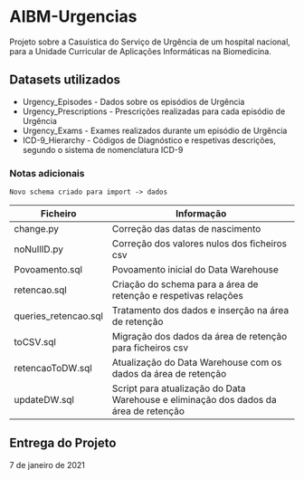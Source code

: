 # AIBM-Urgencias

Projeto sobre a Casuística do Serviço de Urgência de um hospital nacional, para a Unidade Curricular de Aplicações Informáticas na Biomedicina.

## Datasets utilizados

* Urgency_Episodes - Dados sobre os episódios de Urgência 
* Urgency_Prescriptions - Prescrições realizadas para cada episódio de Urgência
* Urgency_Exams - Exames realizados durante um episódio de Urgência
* ICD-9_Hierarchy - Códigos de Diagnóstico e respetivas descrições, segundo o sistema de nomenclatura ICD-9

### Notas adicionais

```
Novo schema criado para import -> dados
```

| Ficheiro             | Informação                                                                           | 
| ---------------------|--------------------------------------------------------------------------------------|
| change.py            | Correção das datas de nascimento                                                     |
| noNullID.py          | Correção dos valores nulos dos ficheiros csv                                         |
| Povoamento.sql       | Povoamento inicial do Data Warehouse                                                 |
| retencao.sql         | Criação do schema para a área de retenção e respetivas relações                      |
| queries_retencao.sql | Tratamento dos dados e inserção na área de retenção                                  |
| toCSV.sql            | Migração dos dados da área de retenção para ficheiros csv                            |
| retencaoToDW.sql     | Atualização do Data Warehouse com os dados da área de retenção                       | 
| updateDW.sql         | Script para atualização do Data Warehouse e eliminação dos dados da área de retenção |

## Entrega do Projeto

7 de janeiro de 2021
